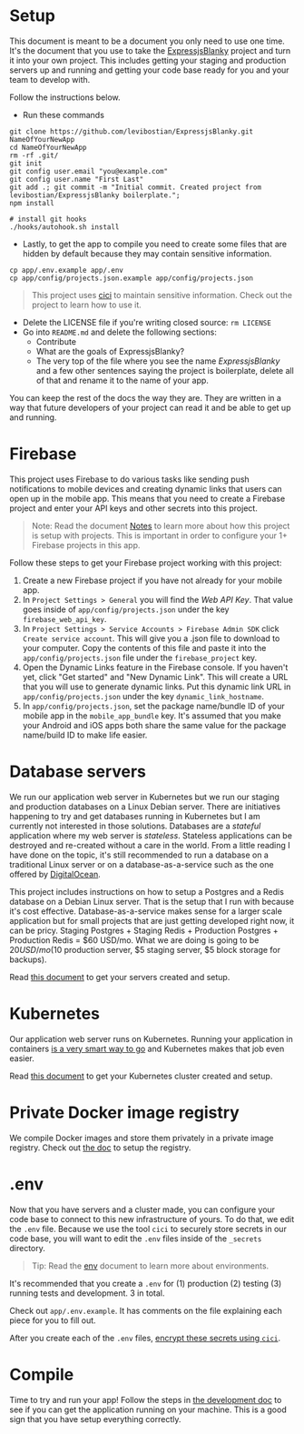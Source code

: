 # Setup

This document is meant to be a document you only need to use one time. It's the document that you use to take the [ExpressjsBlanky](https://github.com/levibostian/ExpressjsBlanky/) project and turn it into your own project. This includes getting your staging and production servers up and running and getting your code base ready for you and your team to develop with.

Follow the instructions below.

- Run these commands

```
git clone https://github.com/levibostian/ExpressjsBlanky.git NameOfYourNewApp
cd NameOfYourNewApp
rm -rf .git/
git init
git config user.email "you@example.com"
git config user.name "First Last"
git add .; git commit -m "Initial commit. Created project from levibostian/ExpressjsBlanky boilerplate.";
npm install

# install git hooks
./hooks/autohook.sh install
```

- Lastly, to get the app to compile you need to create some files that are hidden by default because they may contain sensitive information.

```
cp app/.env.example app/.env
cp app/config/projects.json.example app/config/projects.json
```

> This project uses [cici](https://github.com/levibostian/cici/) to maintain sensitive information. Check out the project to learn how to use it.

- Delete the LICENSE file if you're writing closed source: `rm LICENSE`
- Go into `README.md` and delete the following sections:
  - Contribute
  - What are the goals of ExpressjsBlanky?
  - The very top of the file where you see the name _ExpressjsBlanky_ and a few other sentences saying the project is boilerplate, delete all of that and rename it to the name of your app.

You can keep the rest of the docs the way they are. They are written in a way that future developers of your project can read it and be able to get up and running.

# Firebase

This project uses Firebase to do various tasks like sending push notifications to mobile devices and creating dynamic links that users can open up in the mobile app. This means that you need to create a Firebase project and enter your API keys and other secrets into this project.

> Note: Read the document [Notes](./NOTES.md) to learn more about how this project is setup with projects. This is important in order to configure your 1+ Firebase projects in this app.

Follow these steps to get your Firebase project working with this project:

1. Create a new Firebase project if you have not already for your mobile app.
2. In `Project Settings > General` you will find the _Web API Key_. That value goes inside of `app/config/projects.json` under the key `firebase_web_api_key`.
3. In `Project Settings > Service Accounts > Firebase Admin SDK` click `Create service account`. This will give you a .json file to download to your computer. Copy the contents of this file and paste it into the `app/config/projects.json` file under the `firebase_project` key.
4. Open the Dynamic Links feature in the Firebase console. If you haven't yet, click "Get started" and "New Dynamic Link". This will create a URL that you will use to generate dynamic links. Put this dynamic link URL in `app/config/projects.json` under the key `dynamic_link_hostname`.
5. In `app/config/projects.json`, set the package name/bundle ID of your mobile app in the `mobile_app_bundle` key. It's assumed that you make your Android and iOS apps both share the same value for the package name/build ID to make life easier.

# Database servers

We run our application web server in Kubernetes but we run our staging and production databases on a Linux Debian server. There are initiatives happening to try and get databases running in Kubernetes but I am currently not interested in those solutions. Databases are a _stateful_ application where my web server is _stateless_. Stateless applications can be destroyed and re-created without a care in the world. From a little reading I have done on the topic, it's still recommended to run a database on a traditional Linux server or on a database-as-a-service such as the one offered by [DigitalOcean](https://www.digitalocean.com/products/managed-databases/).

This project includes instructions on how to setup a Postgres and a Redis database on a Debian Linux server. That is the setup that I run with because it's cost effective. Database-as-a-service makes sense for a larger scale application but for small projects that are just getting developed right now, it can be pricy. Staging Postgres + Staging Redis + Production Postgres + Production Redis = $60 USD/mo. What we are doing is going to be $20 USD/mo ($10 production server, $5 staging server, \$5 block storage for backups).

Read [this document](./SERVER.md) to get your servers created and setup.

# Kubernetes

Our application web server runs on Kubernetes. Running your application in containers [is a very smart way to go](https://www.youtube.com/watch?v=u8dW8DrcSmo) and Kubernetes makes that job even easier.

Read [this document](./K8S.md) to get your Kubernetes cluster created and setup.

# Private Docker image registry

We compile Docker images and store them privately in a private image registry. Check out [the doc](./PRIVATE_DOCKER_REGISTRY.md) to setup the registry.

# .env

Now that you have servers and a cluster made, you can configure your code base to connect to this new infrastructure of yours. To do that, we edit the `.env` file. Because we use the tool `cici` to securely store secrets in our code base, you will want to edit the `.env` files inside of the `_secrets` directory.

> Tip: Read the [env](./ENV.md) document to learn more about environments.

It's recommended that you create a `.env` for (1) production (2) testing (3) running tests and development. 3 in total.

Check out `app/.env.example`. It has comments on the file explaining each piece for you to fill out.

After you create each of the `.env` files, [encrypt these secrets using `cici`](https://github.com/levibostian/cici/#getting-started).

# Compile

Time to try and run your app! Follow the steps in [the development doc](./DEV.md) to see if you can get the application running on your machine. This is a good sign that you have setup everything correctly.
